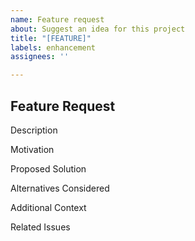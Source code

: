 ```yaml
---
name: Feature request
about: Suggest an idea for this project
title: "[FEATURE]"
labels: enhancement
assignees: ''

---
```


<!-- Welcome! Like for the 'report a bug' issue template, please remove all parts like "A clear and concise description of the feature you are proposing." Thanks! -->

## Feature Request

Description
<!-- A clear and concise description of the feature you are proposing -->

Motivation
<!-- Explain why this feature would be valuable and how it would benefit the project -->

Proposed Solution
<!-- If you have a suggestion on how to implement the feature, provide details here -->

Alternatives Considered
<!-- Are there any alternative solutions or features you've considered? -->

Additional Context
<!-- Any additional information or context that might be helpful in understanding the feature request -->

Related Issues
<!-- If applicable, link to related issues or discussions -->
